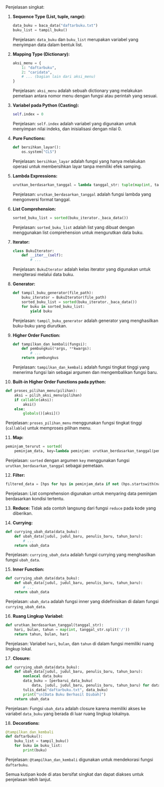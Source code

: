 Penjelasan singkat:

1. **Sequence Type (List, tuple, range):**

   ```python
   data_buku = baca_data("daftarbuku.txt")
   buku_list = tampil_buku()
   ```

   Penjelasan: `data_buku` dan `buku_list` merupakan variabel yang menyimpan data dalam bentuk list.

2. **Mapping Type (Dictionary):**

   ```python
   aksi_menu = {
       1: "daftarbuku",
       2: "caridata",
       # ... (bagian lain dari aksi_menu)
   }
   ```

   Penjelasan: `aksi_menu` adalah sebuah dictionary yang melakukan pemetaan antara nomor menu dengan fungsi atau perintah yang sesuai.

3. **Variabel pada Python (Casting):**

   ```python
   self.index = 0
   ```

   Penjelasan: `self.index` adalah variabel yang digunakan untuk menyimpan nilai indeks, dan inisialisasi dengan nilai 0.

4. **Pure Functions:**

   ```python
   def bersihkan_layar():
       os.system("CLS")
   ```

   Penjelasan: `bersihkan_layar` adalah fungsi yang hanya melakukan operasi untuk membersihkan layar tanpa memiliki efek samping.

5. **Lambda Expressions:**

   ```python
   urutkan_berdasarkan_tanggal = lambda tanggal_str: tuple(map(int, tanggal_str.split('/')))
   ```

   Penjelasan: `urutkan_berdasarkan_tanggal` adalah fungsi lambda yang mengonversi format tanggal.

6. **List Comprehension:**

   ```python
   sorted_buku_list = sorted(buku_iterator._baca_data())
   ```

   Penjelasan: `sorted_buku_list` adalah list yang dibuat dengan menggunakan list comprehension untuk mengurutkan data buku.

7. **Iterator:**

   ```python
   class BukuIterator:
       def __iter__(self):
           # ...
   ```

   Penjelasan: `BukuIterator` adalah kelas iterator yang digunakan untuk mengiterasi melalui data buku.

8. **Generator:**

   ```python
   def tampil_buku_generator(file_path):
       buku_iterator = BukuIterator(file_path)
       sorted_buku_list = sorted(buku_iterator._baca_data())
       for buku in sorted_buku_list:
           yield buku
   ```

   Penjelasan: `tampil_buku_generator` adalah generator yang menghasilkan buku-buku yang diurutkan.

9. **Higher Order Function:**

   ```python
   def tampilkan_dan_kembali(fungsi):
       def pembungkus(*args, **kwargs):
           # ...
       return pembungkus
   ```

   Penjelasan: `tampilkan_dan_kembali` adalah fungsi tingkat tinggi yang menerima fungsi lain sebagai argumen dan mengembalikan fungsi baru.

10. **Built-in Higher Order Functions pada python:**

```python
def proses_pilihan_menu(pilihan):
    aksi = pilih_aksi_menu(pilihan)
    if callable(aksi):
        aksi()
    else:
        globals()[aksi]()
```

Penjelasan: `proses_pilihan_menu` menggunakan fungsi tingkat tinggi (`callable`) untuk memproses pilihan menu.

11. **Map:**

```python
peminjam_terurut = sorted(
    peminjam_data, key=lambda peminjam: urutkan_berdasarkan_tanggal(peminjam.split(',')[2]))
```

Penjelasan: `sorted` dengan argumen `key` menggunakan fungsi `urutkan_berdasarkan_tanggal` sebagai pemetaan.

12. **Filter:**

```python
filtered_data = [hps for hps in peminjam_data if not (hps.startswith(nama) and judul in hps)]
```

Penjelasan: List comprehension digunakan untuk menyaring data peminjam berdasarkan kondisi tertentu.

13. **Reduce:**
    Tidak ada contoh langsung dari fungsi `reduce` pada kode yang diberikan.

14. **Currying:**

```python
def currying_ubah_data(data_buku):
    def ubah_data(judul, judul_baru, penulis_baru, tahun_baru):
        # ...
    return ubah_data
```

Penjelasan: `currying_ubah_data` adalah fungsi currying yang menghasilkan fungsi `ubah_data`.

15. **Inner Function:**

```python
def currying_ubah_data(data_buku):
    def ubah_data(judul, judul_baru, penulis_baru, tahun_baru):
        # ...
    return ubah_data
```

Penjelasan: `ubah_data` adalah fungsi inner yang didefinisikan di dalam fungsi `currying_ubah_data`.

16. **Ruang Lingkup Variabel:**

```python
def urutkan_berdasarkan_tanggal(tanggal_str):
    hari, bulan, tahun = map(int, tanggal_str.split('/'))
    return tahun, bulan, hari
```

Penjelasan: Variabel `hari`, `bulan`, dan `tahun` di dalam fungsi memiliki ruang lingkup lokal.

17. **Closure:**

```python
def currying_ubah_data(data_buku):
    def ubah_data(judul, judul_baru, penulis_baru, tahun_baru):
        nonlocal data_buku
        data_buku = [perbarui_data_buku(
            data, judul, judul_baru, penulis_baru, tahun_baru) for data in data_buku]
        tulis_data("daftarbuku.txt", data_buku)
        print("\n[Data Buku Berhasil Diubah]")
    return ubah_data
```

Penjelasan: Fungsi `ubah_data` adalah closure karena memiliki akses ke variabel `data_buku` yang berada di luar ruang lingkup lokalnya.

18. **Decorations:**

```python
@tampilkan_dan_kembali
def daftarbuku():
    buku_list = tampil_buku()
    for buku in buku_list:
        print(buku)
```

Penjelasan: `@tampilkan_dan_kembali` digunakan untuk mendekorasi fungsi `daftarbuku`.

Semua kutipan kode di atas bersifat singkat dan dapat diakses untuk penjelasan lebih lanjut.

